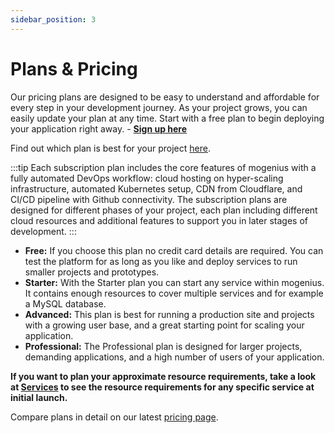 ```yaml
---
sidebar_position: 3
---
```


# Plans & Pricing

Our pricing plans are designed to be easy to understand and affordable for every step in your development journey. As your project grows, you can easily update your plan at any time. Start with a free plan to begin deploying your application right away. - [**Sign up here**](https://www.mogenius.com/en/contact/register-for-beta)  

Find out which plan is best for your project [here](https://mogenius.com/pricing).

:::tip 
Each subscription plan includes the core features of mogenius with a fully automated DevOps workflow: cloud hosting on hyper-scaling infrastructure, automated Kubernetes setup, CDN from Cloudflare, and CI/CD pipeline with Github connectivity. The subscription plans are designed for different phases of your project, each plan including different cloud resources and additional features to support you in later stages of development.
:::

- **Free:** If you choose this plan no credit card details are required. You can test the platform for as long as you like and deploy services to run smaller projects and prototypes.  
- **Starter:** With the Starter plan you can start any service within mogenius. It contains enough resources to cover multiple services and for example a MySQL database.  
- **Advanced:** This plan is best for running a production site and projects with a growing user base, and a great starting point for scaling your application.  
- **Professional:** The Professional plan is designed for larger projects, demanding applications, and a high number of users of your application.  

**If you want to plan your approximate resource requirements, take a look at [Services](./../services/index.md) to see the resource requirements for any specific service at initial launch.**

Compare plans in detail on our latest [pricing page](https://mogenius.com/pricing).